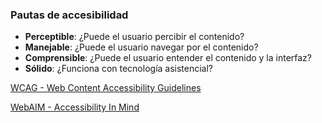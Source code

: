 ### Pautas de accesibilidad

* __Perceptible__:  ¿Puede el usuario percibir el contenido?
* __Manejable__: ¿Puede el usuario navegar por el contenido?
* __Comprensible__:  ¿Puede el usuario entender el contenido y la interfaz?
* __Sólido__:  ¿Funciona con tecnología asistencial?

[WCAG - Web Content Accessibility Guidelines](https://www.w3.org/TR/WCAG20/)

[WebAIM - Accessibility In Mind](https://webaim.org/)
